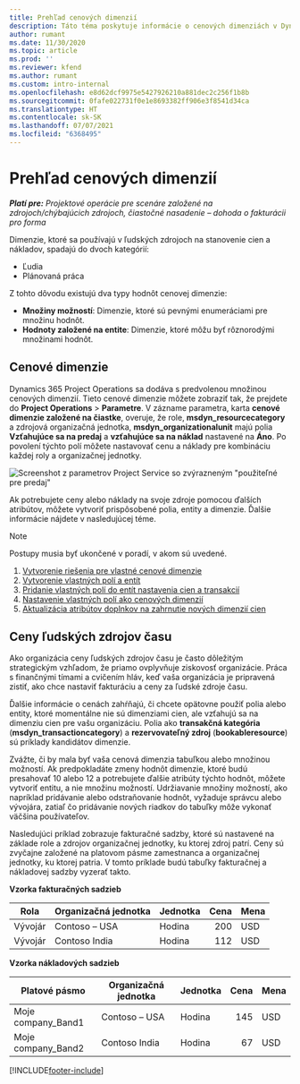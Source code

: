 ```yaml
---
title: Prehľad cenových dimenzií
description: Táto téma poskytuje informácie o cenových dimenziách v Dynamics 365 Project Operations.
author: rumant
ms.date: 11/30/2020
ms.topic: article
ms.prod: ''
ms.reviewer: kfend
ms.author: rumant
ms.custom: intro-internal
ms.openlocfilehash: e8d62dcf9975e5427926210a881dec2c256f1b8b
ms.sourcegitcommit: 0fafe022731f0e1e8693382ff906e3f8541d34ca
ms.translationtype: HT
ms.contentlocale: sk-SK
ms.lasthandoff: 07/07/2021
ms.locfileid: "6368495"
---
```

# <a name="pricing-dimensions-overview"></a>Prehľad cenových dimenzií

_**Platí pre:** Projektové operácie pre scenáre založené na zdrojoch/chýbajúcich zdrojoch, čiastočné nasadenie – dohoda o fakturácii pro forma_

Dimenzie, ktoré sa používajú v ľudských zdrojoch na stanovenie cien a nákladov, spadajú do dvoch kategórií:

- Ľudia
- Plánovaná práca

Z tohto dôvodu existujú dva typy hodnôt cenovej dimenzie:

- **Množiny možností**: Dimenzie, ktoré sú pevnými enumeráciami pre množinu hodnôt.
- **Hodnoty založené na entite**: Dimenzie, ktoré môžu byť rôznorodými množinami hodnôt.

## <a name="pricing-dimensions"></a>Cenové dimenzie

Dynamics 365 Project Operations sa dodáva s predvolenou množinou cenových dimenzií. Tieto cenové dimenzie môžete zobraziť tak, že prejdete do **Project Operations** > **Parametre**. V zázname parametra, karta **cenové dimenzie založené na čiastke**, overuje, že role, **msdyn_resourcecategory** a zdrojová organizačná jednotka, **msdyn_organizationalunit** majú polia **Vzťahujúce sa na predaj** a **vzťahujúce sa na náklad** nastavené na **Áno**. Po povolení týchto polí môžete nastavovať cenu a náklady pre kombináciu každej roly a organizačnej jednotky.

![Screenshot z parametrov Project Service so zvýrazneným "použiteľné pre predaj"](media/PS-OOB-parameters.png)

Ak potrebujete ceny alebo náklady na svoje zdroje pomocou ďalších atribútov, môžete vytvoriť prispôsobené polia, entity a dimenzie. Ďalšie informácie nájdete v nasledujúcej téme. 
  
  > [!NOTE]
  > Postupy musia byť ukončené v poradí, v akom sú uvedené.

1. [Vytvorenie riešenia pre vlastné cenové dimenzie](../sales/create-solution-custompd.md)
2. [Vytvorenie vlastných polí a entít](create-custom-fields-entities-pricing-dimensions.md)
3. [Pridanie vlastných polí do entít nastavenia cien a transakcií ](add-custom-fields-price-setup-transactional-entities.md)
4. [Nastavenie vlastných polí ako cenových dimenzií ](set-up-custom-fields-pricing-dimensions.md)
5. [Aktualizácia atribútov doplnkov na zahrnutie nových dimenzií cien](update-plugin-attributes-pd.md)


## <a name="pricing-human-resource-time"></a>Ceny ľudských zdrojov času
Ako organizácia ceny ľudských zdrojov času je často dôležitým strategickým vzhľadom, že priamo ovplyvňuje ziskovosť organizácie. Práca s finančnými tímami a cvičením hláv, keď vaša organizácia je pripravená zistiť, ako chce nastaviť fakturáciu a ceny za ľudské zdroje času.

Ďalšie informácie o cenách zahŕňajú, či chcete opätovne použiť polia alebo entity, ktoré momentálne nie sú dimenziami cien, ale vzťahujú sa na dimenziu cien pre vašu organizáciu. Polia ako **transakčná kategória** (**msdyn_transactioncategory**) a **rezervovateľný zdroj** (**bookableresource**) sú príklady kandidátov dimenzie. 

Zvážte, či by mala byť vaša cenová dimenzia tabuľkou alebo množinou možností. Ak predpokladáte zmeny hodnôt dimenzie, ktoré budú presahovať 10 alebo 12 a potrebujete ďalšie atribúty týchto hodnôt, môžete vytvoriť entitu, a nie množinu možností. Udržiavanie množiny možností, ako napríklad pridávanie alebo odstraňovanie hodnôt, vyžaduje správcu alebo vývojára, zatiaľ čo pridávanie nových riadkov do tabuľky môže vykonať väčšina používateľov.

Nasledujúci príklad zobrazuje fakturačné sadzby, ktoré sú nastavené na základe role a zdrojov organizačnej jednotky, ku ktorej zdroj patrí. Ceny sú zvyčajne založené na platovom pásme zamestnanca a organizačnej jednotky, ku ktorej patria. V tomto príklade budú tabuľky fakturačnej a nákladovej sadzby vyzerať takto.

**Vzorka fakturačných sadzieb**

| Rola        | Organizačná jednotka    |Jednotka      |Cena      |Mena  |
| ------------|-------------|----------|----------:|----------|
| Vývojár   | Contoso – USA  |Hodina | 200|USD     |
| Vývojár   | Contoso India |Hodina|   112|USD     |


**Vzorka nákladových sadzieb**

| Platové pásmo     | Organizačná jednotka    |Jednotka      |Cena      |Mena  |
| ----------------|-------------|----------|----------:|----------|
| Moje company_Band1 | Contoso – USA  |Hodina | 145|USD     |
| Moje company_Band2 | Contoso India |Hodina|   67|USD     |


[!INCLUDE[footer-include](../includes/footer-banner.md)]